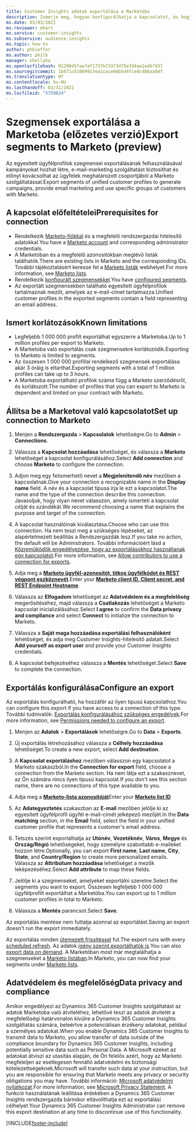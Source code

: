 ```yaml
---
title: Customer Insights adatok exportálása a Marketóba
description: Ismerje meg, hogyan konfigurálhatja a kapcsolatot, és hogyan exportálhatja a Marketoba.
ms.date: 03/03/2021
ms.reviewer: mhart
ms.service: customer-insights
ms.subservice: audience-insights
ms.topic: how-to
author: phkieffer
ms.author: philk
manager: shellyha
ms.openlocfilehash: 01290d5fae7af1737b73373d75e334ae1ed67d37
ms.sourcegitcommit: 1b671c6100991fea1cace04b5d4fcedcd88aa94f
ms.translationtype: HT
ms.contentlocale: hu-HU
ms.lasthandoff: 03/31/2021
ms.locfileid: "5759824"
---
```

# <a name="export-segments-to-marketo-preview"></a><span data-ttu-id="0aac6-103">Szegmensek exportálása a Marketoba (előzetes verzió)</span><span class="sxs-lookup"><span data-stu-id="0aac6-103">Export segments to Marketo (preview)</span></span>

<span data-ttu-id="0aac6-104">Az egyesített ügyfélprofilok szegmensei exportálásának felhasználásával kampányokat hozhat létre, e-mail-marketing szolgáltatást biztosíthat és előnyt kovácsolhat az ügyfelek meghatározott csoportjából a Marketo szolgáltatással.</span><span class="sxs-lookup"><span data-stu-id="0aac6-104">Export segments of unified customer profiles to generate campaigns, provide email marketing and use specific groups of customers with Marketo.</span></span>

## <a name="prerequisites-for-connection"></a><span data-ttu-id="0aac6-105">A kapcsolat előfeltételei</span><span class="sxs-lookup"><span data-stu-id="0aac6-105">Prerequisites for connection</span></span>

-   <span data-ttu-id="0aac6-106">Rendelkezik [Marketo-fiókkal](https://login.marketo.com/) és a megfelelő rendszergazdai hitelesítő adatokkal.</span><span class="sxs-lookup"><span data-stu-id="0aac6-106">You have a [Marketo account](https://login.marketo.com/) and corresponding administrator credentials.</span></span>
-   <span data-ttu-id="0aac6-107">A Marketóban és a megfelelő azonosítókban meglévő listák találhatók.</span><span class="sxs-lookup"><span data-stu-id="0aac6-107">There are existing lists in Marketo and the corresponding IDs.</span></span> <span data-ttu-id="0aac6-108">További tájékoztatásért keresse fel a [Marketo listák](https://docs.marketo.com/display/public/DOCS/Understanding+Static+Lists) webhelyet.</span><span class="sxs-lookup"><span data-stu-id="0aac6-108">For more information, see [Marketo lists](https://docs.marketo.com/display/public/DOCS/Understanding+Static+Lists).</span></span>
-   <span data-ttu-id="0aac6-109">Rendelkezik [konfigurált szegmensekkel](segments.md).</span><span class="sxs-lookup"><span data-stu-id="0aac6-109">You have [configured segments](segments.md).</span></span>
-   <span data-ttu-id="0aac6-110">Az exportált szegmensekben található egyesített ügyfélprofilok tartalmaznak mezőt, amelyek az e-mail-címet tartalmazza.</span><span class="sxs-lookup"><span data-stu-id="0aac6-110">Unified customer profiles in the exported segments contain a field representing an email address.</span></span>

## <a name="known-limitations"></a><span data-ttu-id="0aac6-111">Ismert korlátozások</span><span class="sxs-lookup"><span data-stu-id="0aac6-111">Known limitations</span></span>

- <span data-ttu-id="0aac6-112">Legfeljebb 1 000 000 profilt exportálhat egyszerre a Marketoba.</span><span class="sxs-lookup"><span data-stu-id="0aac6-112">Up to 1 million profiles per export to Marketo.</span></span>
- <span data-ttu-id="0aac6-113">A Marketoba való exportálás csak szegmensekre korlátozódik.</span><span class="sxs-lookup"><span data-stu-id="0aac6-113">Exporting to Marketo is limited to segments.</span></span>
- <span data-ttu-id="0aac6-114">Az összesen 1 000 000 profillal rendelkező szegmensek exportálása akár 3 óráig is eltarthat.</span><span class="sxs-lookup"><span data-stu-id="0aac6-114">Exporting segments with a total of 1 million profiles can take up to 3 hours.</span></span> 
- <span data-ttu-id="0aac6-115">A Marketoba exportálható profilok száma függ a Marketo szerződésről, és korlátozott.</span><span class="sxs-lookup"><span data-stu-id="0aac6-115">The number of profiles that you can export to Marketo is dependent and limited on your contract with Marketo.</span></span>

## <a name="set-up-connection-to-marketo"></a><span data-ttu-id="0aac6-116">Állítsa be a Marketoval való kapcsolatot</span><span class="sxs-lookup"><span data-stu-id="0aac6-116">Set up connection to Marketo</span></span>

1. <span data-ttu-id="0aac6-117">Menjen a **Rendszergazda** > **Kapcsolatok** lehetőségre.</span><span class="sxs-lookup"><span data-stu-id="0aac6-117">Go to **Admin** > **Connections**.</span></span>

1. <span data-ttu-id="0aac6-118">Válassza a **Kapcsolat hozzáadása** lehetőséget, és válassza a **Marketo** lehetőséget a kapcsolat konfigurálásához.</span><span class="sxs-lookup"><span data-stu-id="0aac6-118">Select **Add connection** and choose **Marketo** to configure the connection.</span></span>

1. <span data-ttu-id="0aac6-119">Adjon meg egy felismerhető nevet a **Megjelenítendő név** mezőben a kapcsolatnak.</span><span class="sxs-lookup"><span data-stu-id="0aac6-119">Give your connection a recognizable name in the **Display name** field.</span></span> <span data-ttu-id="0aac6-120">A név és a kapcsolat típusa írja le ezt a kapcsolatot.</span><span class="sxs-lookup"><span data-stu-id="0aac6-120">The name and the type of the connection describe this connection.</span></span> <span data-ttu-id="0aac6-121">Javasoljuk, hogy olyan nevet válasszon, amely ismerteti a kapcsolat célját és szándékát.</span><span class="sxs-lookup"><span data-stu-id="0aac6-121">We recommend choosing a name that explains the purpose and target of the connection.</span></span>

1. <span data-ttu-id="0aac6-122">A kapcsolat használóinak kiválasztása.</span><span class="sxs-lookup"><span data-stu-id="0aac6-122">Choose who can use this connection.</span></span> <span data-ttu-id="0aac6-123">Ha nem teszi meg a szükséges lépéseket, az alapértelmezett beállítás a Rendszergazdák lesz.</span><span class="sxs-lookup"><span data-stu-id="0aac6-123">If you take no action, the default will be Administrators.</span></span> <span data-ttu-id="0aac6-124">További információért lásd a [Közreműködők engedélyezése, hogy az exportálásokhoz használjanak egy kapcsolatot](connections.md#allow-contributors-to-use-a-connection-for-exports).</span><span class="sxs-lookup"><span data-stu-id="0aac6-124">For more information, see [Allow contributors to use a connection for exports](connections.md#allow-contributors-to-use-a-connection-for-exports).</span></span>

1. <span data-ttu-id="0aac6-125">Adja meg a **[Marketo ügyfél-azonosítót, titkos ügyfélkódot és REST végpont eszköznevét](https://developers.marketo.com/rest-api/authentication/)**.</span><span class="sxs-lookup"><span data-stu-id="0aac6-125">Enter your **[Marketo client ID, Client secret, and REST Endpoint Hostname](https://developers.marketo.com/rest-api/authentication/)**.</span></span>

1. <span data-ttu-id="0aac6-126">Válassza az **Elfogadom** lehetőséget az **Adatvédelem és a megfelelőség** megerősítéséhez, majd válassza a **Csatlakozás** lehetőséget a Marketo kapcsolat inicializálásához.</span><span class="sxs-lookup"><span data-stu-id="0aac6-126">Select **I agree** to confirm the **Data privacy and compliance** and select **Connect** to initialize the connection to Marketo.</span></span>

1. <span data-ttu-id="0aac6-127">Válassza a **Saját maga hozzáadása exportálási felhasználóként** lehetőséget, és adja meg Customer Insights-hitelesítő adatait.</span><span class="sxs-lookup"><span data-stu-id="0aac6-127">Select **Add yourself as export user** and provide your Customer Insights credentials.</span></span>

1. <span data-ttu-id="0aac6-128">A kapcsolat befejezéséhez válassza a **Mentés** lehetőséget.</span><span class="sxs-lookup"><span data-stu-id="0aac6-128">Select **Save** to complete the connection.</span></span>

## <a name="configure-an-export"></a><span data-ttu-id="0aac6-129">Exportálás konfigurálása</span><span class="sxs-lookup"><span data-stu-id="0aac6-129">Configure an export</span></span>

<span data-ttu-id="0aac6-130">Az exportálás konfigurálható, ha hozzáfér az ilyen típusú kapcsolathoz.</span><span class="sxs-lookup"><span data-stu-id="0aac6-130">You can configure this export if you have access to a connection of this type.</span></span> <span data-ttu-id="0aac6-131">További tudnivalók: [Exportálás konfigurálásához szükséges engedélyek](export-destinations.md#set-up-a-new-export).</span><span class="sxs-lookup"><span data-stu-id="0aac6-131">For more information, see [Permissions needed to configure an export](export-destinations.md#set-up-a-new-export).</span></span>

1. <span data-ttu-id="0aac6-132">Menjen az **Adatok** > **Exportálások** lehetőségre.</span><span class="sxs-lookup"><span data-stu-id="0aac6-132">Go to **Data** > **Exports**.</span></span>

1. <span data-ttu-id="0aac6-133">Új exportálás létrehozásához válassza a **Célhely hozzáadása** lehetőséget.</span><span class="sxs-lookup"><span data-stu-id="0aac6-133">To create a new export, select **Add destination**.</span></span>

1. <span data-ttu-id="0aac6-134">A **Kapcsolat exportáláshoz** mezőben válasszon egy kapcsolatot a Marketo szakaszból.</span><span class="sxs-lookup"><span data-stu-id="0aac6-134">In the **Connection for export** field, choose a connection from the Marketo section.</span></span> <span data-ttu-id="0aac6-135">Ha nem látja ezt a szakasznevet, az Ön számára nincs ilyen típusú kapcsolat.</span><span class="sxs-lookup"><span data-stu-id="0aac6-135">If you don't see this section name, there are no connections of this type available to you.</span></span>

1. <span data-ttu-id="0aac6-136">Adja meg a **[Marketo-lista azonosítóját](https://docs.marketo.com/display/public/DOCS/Understanding+Static+Lists)**</span><span class="sxs-lookup"><span data-stu-id="0aac6-136">Enter your **[Marketo list ID](https://docs.marketo.com/display/public/DOCS/Understanding+Static+Lists)**</span></span> 

1. <span data-ttu-id="0aac6-137">Az **Adategyeztetés** szakaszban az **E-mail** mezőben jelölje ki az egyesített ügyfélprofil ügyfél e-mail-címét jelképező mezőjét.</span><span class="sxs-lookup"><span data-stu-id="0aac6-137">In the **Data matching** section, in the **Email** field, select the field in your unified customer profile that represents a customer's email address.</span></span> 

1. <span data-ttu-id="0aac6-138">Tetszés szerint exportálhatja az **Utónév**, **Vezetéknév**, **Város**, **Megye** és **Ország/Régió** lehetőségeket, hogy személyre szabottabb e-maileket hozzon létre.</span><span class="sxs-lookup"><span data-stu-id="0aac6-138">Optionally, you can export **First name**, **Last name**, **City**, **State**, and **Country/Region**  to create more personalized emails.</span></span> <span data-ttu-id="0aac6-139">Válassza az **Attribútum hozzáadása** lehetőséget a mezők leképezéséhez.</span><span class="sxs-lookup"><span data-stu-id="0aac6-139">Select **Add attribute** to map these fields.</span></span>

1. <span data-ttu-id="0aac6-140">Jelölje ki a szegmenseket, amelyeket exportálni szeretne.</span><span class="sxs-lookup"><span data-stu-id="0aac6-140">Select the segments you want to export.</span></span> <span data-ttu-id="0aac6-141">Összesen legfeljebb 1 000 000 ügyfélprofilt exportálhat a Marketóba.</span><span class="sxs-lookup"><span data-stu-id="0aac6-141">You can export up to 1 million customer profiles in total to Marketo.</span></span>

1. <span data-ttu-id="0aac6-142">Válassza a **Mentés** parancsot.</span><span class="sxs-lookup"><span data-stu-id="0aac6-142">Select **Save**.</span></span>

<span data-ttu-id="0aac6-143">Az exportálás mentése nem futtatja azonnal az exportálást.</span><span class="sxs-lookup"><span data-stu-id="0aac6-143">Saving an export doesn't run the export immediately.</span></span>

<span data-ttu-id="0aac6-144">Az exportálás minden [ütemezett frissítéssel](system.md#schedule-tab) fut.</span><span class="sxs-lookup"><span data-stu-id="0aac6-144">The export runs with every [scheduled refresh](system.md#schedule-tab).</span></span> <span data-ttu-id="0aac6-145">Az adatok [igény szerint exportálhatók is](export-destinations.md#run-exports-on-demand).</span><span class="sxs-lookup"><span data-stu-id="0aac6-145">You can also [export data on demand](export-destinations.md#run-exports-on-demand).</span></span> <span data-ttu-id="0aac6-146">A Marketóban most már megtalálhatja a szegmenseket a [Marketo listában](ttps://docs.marketo.com/display/public/DOCS/Understanding+Static+Lists).</span><span class="sxs-lookup"><span data-stu-id="0aac6-146">In Marketo, you can now find your segments under [Marketo lists](ttps://docs.marketo.com/display/public/DOCS/Understanding+Static+Lists).</span></span>


## <a name="data-privacy-and-compliance"></a><span data-ttu-id="0aac6-147">Adatvédelem és megfelelőség</span><span class="sxs-lookup"><span data-stu-id="0aac6-147">Data privacy and compliance</span></span>

<span data-ttu-id="0aac6-148">Amikor engedélyezi az Dynamics 365 Customer Insights szolgáltatást az adatok Marketoba való átviteléhez, lehetővé teszi az adatok átvitelét a megfelelőségi határvonalon kívülre a Dynamics 365 Customer Insights szolgáltatás számára, beleértve a potenciálisan érzékeny adatokat, például a személyes adatokat.</span><span class="sxs-lookup"><span data-stu-id="0aac6-148">When you enable Dynamics 365 Customer Insights to transmit data to Marketo, you allow transfer of data outside of the compliance boundary for Dynamics 365 Customer Insights, including potentially sensitive data such as Personal Data.</span></span> <span data-ttu-id="0aac6-149">A Microsoft ezeket az adatokat átviszi az utasítás alapján, de Ön felelős azért, hogy az Marketo megfeleljen az esetlegesen fennálló adatvédelmi és biztonsági kötelezettségeknek.</span><span class="sxs-lookup"><span data-stu-id="0aac6-149">Microsoft will transfer such data at your instruction, but you are responsible for ensuring that Marketo meets any privacy or security obligations you may have.</span></span> <span data-ttu-id="0aac6-150">További információ: [Microsoft adatvédelmi nyilatkozat](https://go.microsoft.com/fwlink/?linkid=396732).</span><span class="sxs-lookup"><span data-stu-id="0aac6-150">For more information, see [Microsoft Privacy Statement](https://go.microsoft.com/fwlink/?linkid=396732).</span></span>
<span data-ttu-id="0aac6-151">A funkció használatának leállítása érdekében a Dynamics 365 Customer Insights rendszergazda bármikor eltávolíthatja ezt az exportálási célhelyet.</span><span class="sxs-lookup"><span data-stu-id="0aac6-151">Your Dynamics 365 Customer Insights Administrator can remove this export destination at any time to discontinue use of this functionality.</span></span>


[!INCLUDE[footer-include](../includes/footer-banner.md)]